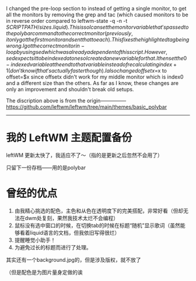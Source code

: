 I changed the pre-loop section to instead of getting a single monitor, to get all the monitors by removing the grep and tac (which caused monitors to be in reverse order compared to leftwm-state -q -n -t $SCRIPTPATH/sizes.liquid). This is so I can set the monitor variable that's passed to the polybar command to the correct monitor (previously, it only got the first monitor and sent that to each). This fixes the highlighted tag being wrong. I got the correct monitor in-loop by using sed which was already a dependent of this script. However, sed expects it to be indexed at one so I created a new variable for that. I then set the 0-indexed variable at the end to that variable instead of recalculating index+1 (don't know if that's actually faster though). I also changed offsetx=$x to offset=$x since offsetx didn't work for my middle monitor which is index0 and a different size than the others. As far as I know, these changes are only an improvement and shouldn't break old setups.

The discription above is from the origin—————
https://github.com/leftwm/leftwm/tree/main/themes/basic_polybar

--------------------------------

# 我的 LeftWM 主题配置备份
leftWM 更新太快了，我适应不了～（指的是更新之后忽然不会用了）

只留下一份存档——用的是polybar

# 曾经的优点
1. 由我精心挑选的配色，主色和从色在透明度下的完美搭配，非常好看（但却无法在dwm处复刻，果然我技术太烂不会编程）
2. 鼠标没有选中窗口的时候，在切换tab的时候在标题“随机”显示歌词（虽然能够看着liquid语言的文档，但我依旧写得很烂）
3. 提醒睡觉小助手！
4. 为避免过长的标题而进行了处理。

其实还有一个background.jpg的，但是涉及版权，就不放了

（但是配色是为图片量身定做的诶

